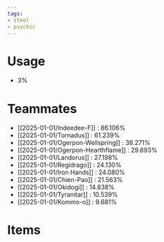```yaml
---
tags:
- steel
- psychic
---
```

# Usage
- 3%
# Teammates
- [[2025-01-01/Indeedee-F]] : 86.106%
- [[2025-01-01/Tornadus]] : 61.239%
- [[2025-01-01/Ogerpon-Wellspring]] : 38.271%
- [[2025-01-01/Ogerpon-Hearthflame]] : 29.693%
- [[2025-01-01/Landorus]] : 27.198%
- [[2025-01-01/Regidrago]] : 24.130%
- [[2025-01-01/Iron Hands]] : 24.080%
- [[2025-01-01/Chien-Pao]] : 21.563%
- [[2025-01-01/Okidogi]] : 14.838%
- [[2025-01-01/Tyranitar]] : 10.539%
- [[2025-01-01/Kommo-o]] : 9.681%
# Items